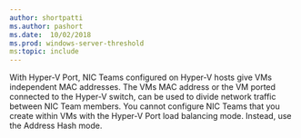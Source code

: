 ```yaml
---
author: shortpatti
ms.author: pashort
ms.date:  10/02/2018
ms.prod: windows-server-threshold
ms:topic: include
---
```


With Hyper-V Port, NIC Teams configured on Hyper-V hosts give VMs independent MAC addresses.  The VMs MAC address or the VM ported connected to the Hyper-V switch, can be used to divide network traffic between NIC Team members. You cannot configure NIC Teams that you create within VMs with the Hyper-V Port load balancing mode. Instead, use the Address Hash mode. 